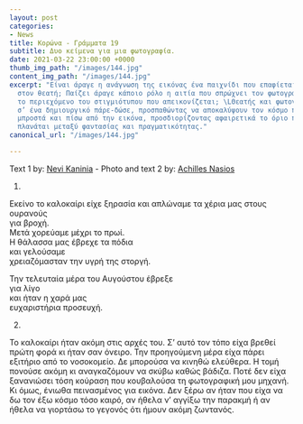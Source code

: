 ```yaml
---
layout: post
categories:
- News
title: Κορώνα - Γράμματα 19
subtitle: Δυο κείμενα για μια φωτογραφία.
date: 2021-03-22 23:00:00 +0000
thumb_img_path: "/images/144.jpg"
content_img_path: "/images/144.jpg"
excerpt: "Είναι άραγε η ανάγνωση της εικόνας ένα παιχνίδι που επαφίεται αποκλειστικά
  στον θεατή; Παίζει άραγε κάποιο ρόλο η αιτία που σπρώχνει τον φωτογράφο να επιλέξει
  το περιεχόμενο του στιγμιότυπου που απεικονίζεται; \LΘεατής και φωτογράφος συνευρίσκονται
  σ’ ένα δημιουργικό πάρε-δώσε, προσπαθώντας να αποκαλύψουν τον κόσμο που υπάρχει
  μπροστά και πίσω από την εικόνα, προσδιορίζοντας αφαιρετικά το όριο που μπορεί να
  πλανάται μεταξύ φαντασίας και πραγματικότητας."
canonical_url: "/images/144.jpg"

---
```

Text 1 by: <a href="https://www.facebook.com/nevi.kaninia" target="blank">Nevi Kaninia</a> - Photo and text 2 by: <a href="https://anikon.org/" target="blank">Achilles Nasios</a>

1.

Εκείνο το καλοκαίρι είχε ξηρασία και απλώναμε τα χέρια μας στους ουρανούς   
για βροχή.  
Μετά χορεύαμε μέχρι το πρωί.  
Η θάλασσα μας έβρεχε τα πόδια  
και γελούσαμε  
χρειαζόμασταν την υγρή της στοργή.

Την τελευταία μέρα του Αυγούστου έβρεξε  
για λίγο  
και ήταν η χαρά μας  
ευχαριστήρια προσευχή.

2.

Το καλοκαίρι ήταν ακόμη στις αρχές του. Σ’ αυτό τον τόπο είχα βρεθεί πρώτη φορά κι ήταν σαν όνειρο. Την προηγούμενη μέρα είχα πάρει εξιτήριο από το νοσοκομείο. Δε μπορούσα να κινηθώ ελεύθερα. Η τομή πονούσε ακόμη κι αναγκαζόμουν να σκύβω καθώς βάδιζα. Ποτέ δεν είχα ξανανιώσει τόση κούραση που κουβαλούσα τη φωτογραφική μου μηχανή. Κι όμως, ένιωθα πεινασμένος για εικόνα. Δεν ξέρω αν ήταν που είχα να δω τον έξω κόσμο τόσο καιρό, αν ήθελα ν’ αγγίξω την παρακμή ή αν ήθελα να γιορτάσω το γεγονός ότι ήμουν ακόμη ζωντανός.